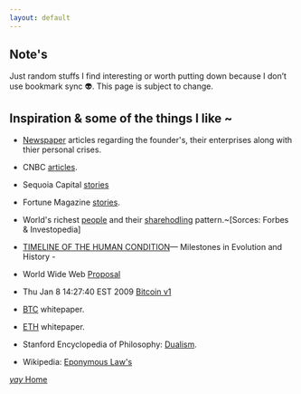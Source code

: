 ```yaml
---
layout: default
---
```


## Note's

Just random stuffs I find interesting or worth putting down because I don’t use bookmark sync 👽. This page is subject to change.


## Inspiration & some of the things I like ~

*  [Newspaper](https://srterm.github.io/srt/newspaper.html) articles regarding the founder's, their enterprises along with thier personal crises.

*  CNBC [articles](https://srterm.github.io/srt/company.html).

*  Sequoia Capital [stories](https://www.sequoiacap.com/india/) 

*  Fortune Magazine [stories](https://linktr.ee/fortuneindia).

*  World's richest [people](https://www.forbes.com/real-time-billionaires/#149c9fe03d78) and their [sharehodling](https://www.investopedia.com/articles/investing/012715/5-richest-people-world.asp) pattern.~[Sorces: Forbes & Investopedia]

*  [TIMELINE OF THE HUMAN CONDITION](https://www.southampton.ac.uk/~cpd/history.html)— Milestones in Evolution and History -

*  World Wide Web [Proposal](https://www.w3.org/Proposal.html)

*  Thu Jan 8 14:27:40 EST 2009 [Bitcoin v1 ](https://www.metzdowd.com/pipermail/cryptography/2009-January/014994.html)

*  [BTC](https://bitcoin.org/bitcoin.pdf) whitepaper.
 
*  [ETH](https://blockchainlab.com/pdf/Ethereum_white_paper-a_next_generation_smart_contract_and_decentralized_application_platform-vitalik-buterin.pdf) whitepaper.

*  Stanford Encyclopedia of Philosophy: [Dualism](https://plato.stanford.edu/entries/dualism/).

*  Wikipedia: [Eponymous Law's](https://en.m.wikipedia.org/wiki/List_of_eponymous_laws)
 


[ _yay_ Home](https://srterm.github.io/srt/)

